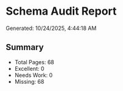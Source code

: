 # Schema Audit Report

Generated: 10/24/2025, 4:44:18 AM

## Summary

- Total Pages: 68
- Excellent: 0
- Needs Work: 0
- Missing: 68